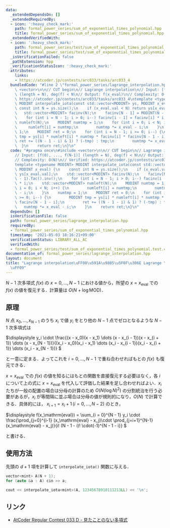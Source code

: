 ```yaml
---
data:
  _extendedDependsOn: []
  _extendedRequiredBy:
  - icon: ':heavy_check_mark:'
    path: formal_power_series/sum_of_exponential_times_polynomial.hpp
    title: formal_power_series/sum_of_exponential_times_polynomial.hpp
  _extendedVerifiedWith:
  - icon: ':heavy_check_mark:'
    path: formal_power_series/test/sum_of_exponential_times_polynomial.test.cpp
    title: formal_power_series/test/sum_of_exponential_times_polynomial.test.cpp
  _isVerificationFailed: false
  _pathExtension: hpp
  _verificationStatusIcon: ':heavy_check_mark:'
  attributes:
    links:
    - https://atcoder.jp/contests/arc033/tasks/arc033_4
  bundledCode: "#line 2 \"formal_power_series/lagrange_interpolation.hpp\"\n#include\
    \ <vector>\n\n// CUT begin\n// Lagrange interpolation\n// Input: [f(0), ..., f(N-1)]\
    \ (length = N), deg(f) < N\n// Output: f(x_eval)\n// Complexity: O(N)\n// Verified:\
    \ https://atcoder.jp/contests/arc033/tasks/arc033_4\ntemplate <typename MODINT>\
    \ MODINT interpolate_iota(const std::vector<MODINT> ys, MODINT x_eval) {\n   \
    \ const int N = ys.size();\n    if (x_eval.val < N) return ys[x_eval.val];\n \
    \   std::vector<MODINT> facinv(N);\n    facinv[N - 1] = MODINT(N - 1).fac().inv();\n\
    \    for (int i = N - 1; i > 0; i--) facinv[i - 1] = facinv[i] * i;\n    std::vector<MODINT>\
    \ numleft(N);\n    MODINT numtmp = 1;\n    for (int i = 0; i < N; i++) {\n   \
    \     numleft[i] = numtmp;\n        numtmp *= x_eval - i;\n    }\n    numtmp =\
    \ 1;\n    MODINT ret = 0;\n    for (int i = N - 1; i >= 0; i--) {\n        MODINT\
    \ tmp = ys[i] * numleft[i] * numtmp * facinv[i] * facinv[N - 1 - i];\n       \
    \ ret += ((N - 1 - i) & 1) ? (-tmp) : tmp;\n        numtmp *= x_eval - i;\n  \
    \  }\n    return ret;\n}\n"
  code: "#pragma once\n#include <vector>\n\n// CUT begin\n// Lagrange interpolation\n\
    // Input: [f(0), ..., f(N-1)] (length = N), deg(f) < N\n// Output: f(x_eval)\n\
    // Complexity: O(N)\n// Verified: https://atcoder.jp/contests/arc033/tasks/arc033_4\n\
    template <typename MODINT> MODINT interpolate_iota(const std::vector<MODINT> ys,\
    \ MODINT x_eval) {\n    const int N = ys.size();\n    if (x_eval.val < N) return\
    \ ys[x_eval.val];\n    std::vector<MODINT> facinv(N);\n    facinv[N - 1] = MODINT(N\
    \ - 1).fac().inv();\n    for (int i = N - 1; i > 0; i--) facinv[i - 1] = facinv[i]\
    \ * i;\n    std::vector<MODINT> numleft(N);\n    MODINT numtmp = 1;\n    for (int\
    \ i = 0; i < N; i++) {\n        numleft[i] = numtmp;\n        numtmp *= x_eval\
    \ - i;\n    }\n    numtmp = 1;\n    MODINT ret = 0;\n    for (int i = N - 1; i\
    \ >= 0; i--) {\n        MODINT tmp = ys[i] * numleft[i] * numtmp * facinv[i] *\
    \ facinv[N - 1 - i];\n        ret += ((N - 1 - i) & 1) ? (-tmp) : tmp;\n     \
    \   numtmp *= x_eval - i;\n    }\n    return ret;\n}\n"
  dependsOn: []
  isVerificationFile: false
  path: formal_power_series/lagrange_interpolation.hpp
  requiredBy:
  - formal_power_series/sum_of_exponential_times_polynomial.hpp
  timestamp: '2021-05-03 18:16:21+09:00'
  verificationStatus: LIBRARY_ALL_AC
  verifiedWith:
  - formal_power_series/test/sum_of_exponential_times_polynomial.test.cpp
documentation_of: formal_power_series/lagrange_interpolation.hpp
layout: document
title: "Lagrange interpolation\uFF08\u591A\u9805\u5F0F\u306E Lagrange \u88DC\u9593\
  \uFF09"
---
```


$N - 1$ 次多項式 $f(x)$ の $x = 0, \dots, N - 1$ における値から，所望の $x = x_\mathrm{eval}$ での $f(x)$ の値を復元する．計算量は $O(N + \log \mathrm{MOD})$．

## 原理

$N$ 点 $x_0, \dots, x_{N - 1}$ のうち $x_i$ で値 $y_i$ をとり他の $N - 1$ 点でゼロとなるような $N - 1$ 次多項式は

$\displaystyle
y_i \cdot \frac{(x - x_0)(x - x_1) \dots (x - x_{i - 1})(x - x_{i + 1}) \dots (x - x_{N - 1})}{(x_i - x_0)(x_i - x_1) \dots (x_i - x_{i - 1})(x_i - x_{i + 1}) \dots (x_i - x_{N - 1})}
$

と一意に定まる．よってこれを $i = 0, \dots, N - 1$ で重ね合わせればもとの $f(x)$ も復元できる．

$x = x_\mathrm{eval}$ での $f(x)$ の値を知るにはもとの関数を直接復元する必要はなく，各 $i$ について上の式に $x = x_\mathrm{eval}$ を代入して評価した結果を足し合わせればよい．$x_i$ たちが一般の配置の場合は分母の計算のため $O \left(N \left( \log N \right)^2 \right)$ の分割統治を行う必要があるが，$x_i$ が等間隔に並ぶ場合は分母の値が規則的になり，$O(N)$ で計算できる．具体的には， $x_{i + 1} = x_i + 1 \, (i = 0, \ldots, N - 2)$ のとき，

$\displaystyle
f(x_\mathrm{eval}) = \sum_{i = 0}^{N - 1} y_i \cdot \frac{\prod_{j=0}^{i-1} (x_\mathrm{eval} - x_j)\cdot \prod_{j=i+1}^{N-1} (x_\mathrm{eval} - x_j)}{i! (N - 1 - i)! \cdot(-1)^{N - 1 - i}}
$

と書ける．

## 使用方法

先頭の $d + 1$ 項を計算して `interpolate_iota()` 関数に与える．
```cpp
vector<mint> A(N + 1);
for (auto &a : A) cin >> a;

cout << interpolate_iota<mint>(A, 12345678910111213LL) << '\n';
```

## リンク

- [AtCoder Regular Contest 033 D - 見たことのない多項式](https://atcoder.jp/contests/arc033/submissions/22279922)
